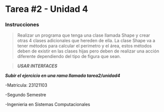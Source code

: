# Tarea #2 - Unidad 4
### Instrucciones
> Realizar un programa que tenga una clase llamada Shape y crear otras 4 clases adicionales que hereden de ella. La clase Shape va a tener métodos para calcular el perimetro y el área, estos métodos deben de existir en las clases hijas pero deben de realizar una acción diferente dependiendo del tipo de figura que sean.

> ***USAR INTERFACES***

 ***Subir el ejercicio en una rama llamada tarea2/unidad4***

-Matricula: 23121103

-Segundo Semestre

-Ingenieria en Sistemas Computacionales

